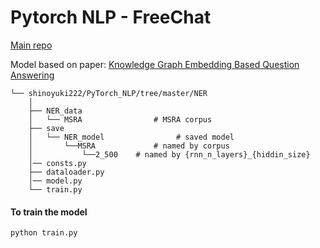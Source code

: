 # Pytorch NLP - FreeChat
[Main repo](https://github.com/shinoyuki222/PyTorch_NLP)

Model based on paper:
[Knowledge Graph Embedding Based Question Answering](http://research.baidu.com/Public/uploads/5c1c9a58317b3.pdf)

```
└── shinoyuki222/PyTorch_NLP/tree/master/NER
    │
    ├── NER_data
    │   └── MSRA                # MSRA corpus
    ├── save
    │   └── NER_model                # saved model
    │       └──MSRA             # named by corpus
    │           └──2_500    # named by {rnn_n_layers}_{hiddin_size} 
    │── consts.py
    ├── dataloader.py     
    │── model.py
    └── train.py            
```
#### To train the model
    python train.py
